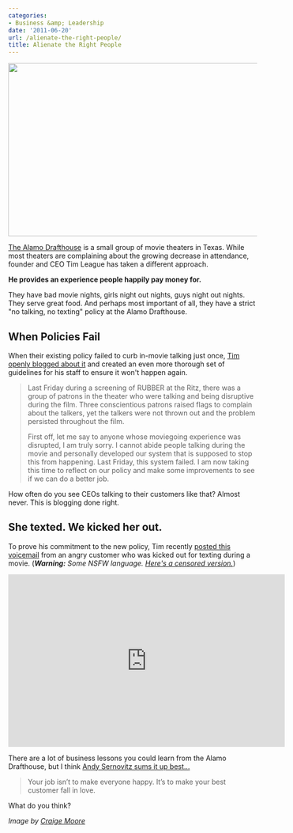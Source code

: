 ```yaml
---
categories:
- Business &amp; Leadership
date: '2011-06-20'
url: /alienate-the-right-people/
title: Alienate the Right People
---
```


<img src="https://gomakethings.com/wp-content/uploads/2011/06/Alamo-Drafthouse.jpg" alt="" title="Alamo-Drafthouse" width="524" height="350" class="aligncenter size-medium wp-image-803" />

<a href="http://drafthouse.com/">The Alamo Drafthouse</a> is a small group of movie theaters in Texas. While most theaters are complaining about the growing decrease in attendance, founder and CEO Tim League has taken a different approach.

<strong>He provides an experience people happily pay money for.</strong>

They have bad movie nights, girls night out nights, guys night out nights. They serve great food. And perhaps most important of all, they have a strict "no talking, no texting" policy at the Alamo Drafthouse.
<!--more-->
<h2>When Policies Fail</h2>

When their existing policy failed to curb in-movie talking just once, <a href="http://drafthouse.com/blog/entry/alamos_official_response_to_movie_talkers">Tim openly blogged about it</a> and created an even more thorough set of guidelines for his staff to ensure it won't happen again.

<blockquote>Last Friday during a screening of RUBBER at the Ritz, there was a group of patrons in the theater who were talking and being disruptive during the film. Three conscientious patrons raised flags to complain about the talkers, yet the talkers were not thrown out and the problem persisted throughout the film.

First off, let me say to anyone whose moviegoing experience was disrupted, I am truly sorry. I cannot abide people talking during the movie and personally developed our system that is supposed to stop this from happening. Last Friday, this system failed. I am now taking this time to reflect on our policy and make some improvements to see if we can do a better job.</blockquote>

How often do you see CEOs talking to their customers like that? Almost never. This is blogging done right.

<h2>She texted. We kicked her out.</h2>

To prove his commitment to the new policy, Tim recently <a href="http://cf.drafthouse.com/she_texted_we_kicked_her_out2.html">posted this voicemail</a> from an angry customer who was kicked out for texting during a movie. (<em><strong>Warning:</strong> Some NSFW language. <a href="https://www.youtube.com/watch?v=JVz-fO7kxcQ">Here's a censored version.</a></em>)

<p align="center"><iframe width="560" height="349" src="https://www.youtube.com/embed/1L3eeC2lJZs" frameborder="0" allowfullscreen></iframe></p>

There are a lot of business lessons you could learn from the Alamo Drafthouse, but I think <a href="http://www.damniwish.com/2011/06/this-is-the-genuine-story-of-a-true-american-hero.html">Andy Sernovitz sums it up best...</a>

<blockquote>Your job isn’t to make everyone happy. It’s to make your best customer fall in love.</blockquote>

What do you think?

<em>Image by <a href="http://www.flickr.com/photos/52984273@N00/4536142441/">Craige Moore</a></em>